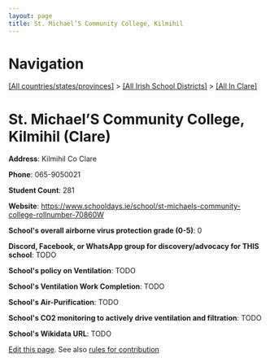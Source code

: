 ```yaml
---
layout: page
title: St. Michael’S Community College, Kilmihil
---
```

# Navigation

[[All countries/states/provinces]](../../..) > [[All Irish School Districts]](../..) > [[All In Clare]](..)

# St. Michael’S Community College, Kilmihil (Clare)

**Address**: Kilmihil Co Clare

**Phone**: 065-9050021

**Student Count**: 281

**Website**: <https://www.schooldays.ie/school/st-michaels-community-college-rollnumber-70860W>

**School's overall airborne virus protection grade (0-5)**: 0

**Discord, Facebook, or WhatsApp group for discovery/advocacy for THIS school**: TODO

**School's policy on Ventilation**: TODO

**School's Ventilation Work Completion**: TODO

**School's Air-Purification**: TODO

**School's CO2 monitoring to actively drive ventilation and filtration**: TODO

**School's Wikidata URL**: TODO


[Edit this page](https://github.com/ventilate-schools/Ireland/edit/main/./Clare/St._Michael’S_Community_College,_Kilmihil.md). See also [rules for contribution](../../../contribution-rules/)